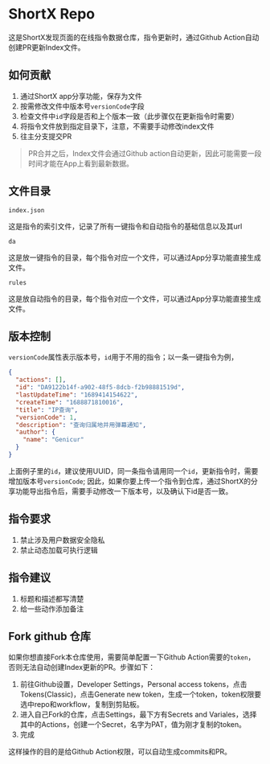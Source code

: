 # ShortX Repo
这是ShortX发现页面的在线指令数据仓库，指令更新时，通过Github Action自动创建PR更新Index文件。


## 如何贡献
1. 通过ShortX app分享功能，保存为文件
2. 按需修改文件中版本号`versionCode`字段
3. 检查文件中`id`字段是否和上个版本一致（此步骤仅在更新指令时需要）
4. 将指令文件放到指定目录下，注意，不需要手动修改index文件
5. 往主分支提交PR

> PR合并之后，Index文件会通过Github action自动更新，因此可能需要一段时间才能在App上看到最新数据。

## 文件目录

`index.json`

这是指令的索引文件，记录了所有一键指令和自动指令的基础信息以及其url

`da`

这是放一键指令的目录，每个指令对应一个文件，可以通过App分享功能直接生成文件。

`rules`

这是放自动指令的目录，每个指令对应一个文件，可以通过App分享功能直接生成文件。


## 版本控制
`versionCode`属性表示版本号，`id`用于不用的指令；以一条一键指令为例，
```json
{
  "actions": [],
  "id": "DA9122b14f-a902-48f5-8dcb-f2b98881519d",
  "lastUpdateTime": "1689414154622",
  "createTime": "1688871810016",
  "title": "IP查询",
  "versionCode": 1,
  "description": "查询归属地并用弹幕通知",
  "author": {
    "name": "Genicur"
  }
}
```

上面例子里的`id`，建议使用UUID，同一条指令请用同一个`id`，更新指令时，需要增加版本号`versionCode`;
因此，如果你要上传一个指令到仓库，通过ShortX的分享功能导出指令后，需要手动修改一下版本号，以及确认下id是否一致。


## 指令要求
1. 禁止涉及用户数据安全隐私
2. 禁止动态加载可执行逻辑

## 指令建议
1. 标题和描述都写清楚
2. 给一些动作添加备注


## Fork github 仓库
如果你想直接Fork本仓库使用，需要简单配置一下Github Action需要的`token`，否则无法自动创建Index更新的PR。步骤如下：
1. 前往Github设置，Developer Settings，Personal access tokens，点击Tokens(Classic)，点击Generate new token，生成一个token，token权限要选中repo和workflow，复制到剪贴板。
2. 进入自己Fork的仓库，点击Settings，最下方有Secrets and Variales，选择其中的Actions，创建一个Secret，名字为PAT，值为刚才复制的token。
3. 完成

这样操作的目的是给Github Action权限，可以自动生成commits和PR。
